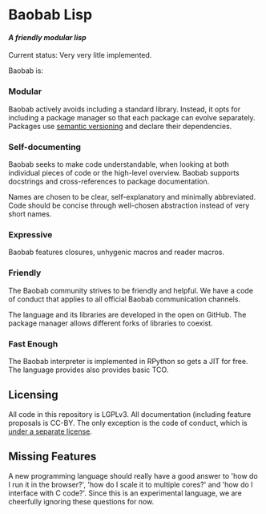 # Baobab Lisp
#### *A friendly modular lisp*

Current status: Very very litle implemented.

Baobab is:

### Modular

Baobab actively avoids including a standard library. Instead, it opts
for including a package manager so that each package can evolve
separately. Packages use [semantic versioning](http://semver.org/) and
declare their dependencies.

### Self-documenting

Baobab seeks to make code understandable, when looking at both
individual pieces of code or the high-level overview. Baobab supports
docstrings and cross-references to package documentation.

Names are chosen to be clear, self-explanatory and minimally
abbreviated. Code should be concise through well-chosen abstraction
instead of very short names.

### Expressive

Baobab features closures, unhygenic macros and reader macros.

### Friendly

The Baobab community strives to be friendly and helpful. We have a
code of conduct that applies to all official Baobab communication
channels.

The language and its libraries are developed in the open on
GitHub. The package manager allows different forks of libraries to
coexist.

### Fast Enough

The Baobab interpreter is implemented in RPython so gets a JIT for
free. The language provides also provides basic TCO.

## Licensing

All code in this repository is LGPLv3. All documentation (including
feature proposals is CC-BY. The only exception is the code of conduct,
which is
[under a separate license](https://twitter.com/brian_curtin/status/389752035169423361).

## Missing Features

A new programming language should really have a good answer to 'how do
I run it in the browser?', 'how do I scale it to multiple cores?' and
'how do I interface with C code?'. Since this is an experimental
language, we are cheerfully ignoring these questions for now.
